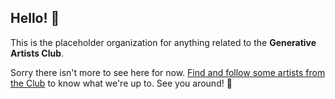 ## Hello! 👋

This is the placeholder organization for anything related to the **Generative Artists Club**.

Sorry there isn't more to see here for now. [Find and follow some artists from the Club](https://www.genartclub.com/artists) to know what we're up to. See you around! 🎨
